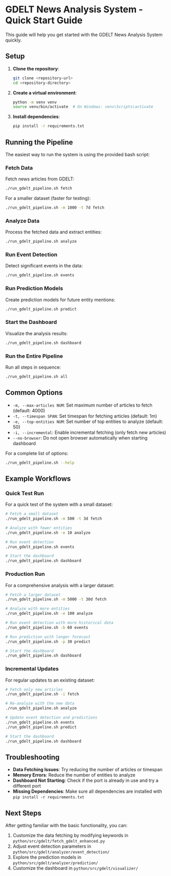 # GDELT News Analysis System - Quick Start Guide

This guide will help you get started with the GDELT News Analysis System quickly.

## Setup

1. **Clone the repository**:
   ```bash
   git clone <repository-url>
   cd <repository-directory>
   ```

2. **Create a virtual environment**:
   ```bash
   python -m venv venv
   source venv/bin/activate  # On Windows: venv\Scripts\activate
   ```

3. **Install dependencies**:
   ```bash
   pip install -r requirements.txt
   ```

## Running the Pipeline

The easiest way to run the system is using the provided bash script:

### Fetch Data

Fetch news articles from GDELT:

```bash
./run_gdelt_pipeline.sh fetch
```

For a smaller dataset (faster for testing):

```bash
./run_gdelt_pipeline.sh -m 1000 -t 7d fetch
```

### Analyze Data

Process the fetched data and extract entities:

```bash
./run_gdelt_pipeline.sh analyze
```

### Run Event Detection

Detect significant events in the data:

```bash
./run_gdelt_pipeline.sh events
```

### Run Prediction Models

Create prediction models for future entity mentions:

```bash
./run_gdelt_pipeline.sh predict
```

### Start the Dashboard

Visualize the analysis results:

```bash
./run_gdelt_pipeline.sh dashboard
```

### Run the Entire Pipeline

Run all steps in sequence:

```bash
./run_gdelt_pipeline.sh all
```

## Common Options

- `-m, --max-articles NUM`: Set maximum number of articles to fetch (default: 4000)
- `-t, --timespan SPAN`: Set timespan for fetching articles (default: 1m)
- `-e, --top-entities NUM`: Set number of top entities to analyze (default: 50)
- `-i, --incremental`: Enable incremental fetching (only fetch new articles)
- `--no-browser`: Do not open browser automatically when starting dashboard

For a complete list of options:

```bash
./run_gdelt_pipeline.sh --help
```

## Example Workflows

### Quick Test Run

For a quick test of the system with a small dataset:

```bash
# Fetch a small dataset
./run_gdelt_pipeline.sh -m 500 -t 3d fetch

# Analyze with fewer entities
./run_gdelt_pipeline.sh -e 10 analyze

# Run event detection
./run_gdelt_pipeline.sh events

# Start the dashboard
./run_gdelt_pipeline.sh dashboard
```

### Production Run

For a comprehensive analysis with a larger dataset:

```bash
# Fetch a larger dataset
./run_gdelt_pipeline.sh -m 5000 -t 30d fetch

# Analyze with more entities
./run_gdelt_pipeline.sh -e 100 analyze

# Run event detection with more historical data
./run_gdelt_pipeline.sh -b 60 events

# Run prediction with longer forecast
./run_gdelt_pipeline.sh -p 30 predict

# Start the dashboard
./run_gdelt_pipeline.sh dashboard
```

### Incremental Updates

For regular updates to an existing dataset:

```bash
# Fetch only new articles
./run_gdelt_pipeline.sh -i fetch

# Re-analyze with the new data
./run_gdelt_pipeline.sh analyze

# Update event detection and predictions
./run_gdelt_pipeline.sh events
./run_gdelt_pipeline.sh predict

# Start the dashboard
./run_gdelt_pipeline.sh dashboard
```

## Troubleshooting

- **Data Fetching Issues**: Try reducing the number of articles or timespan
- **Memory Errors**: Reduce the number of entities to analyze
- **Dashboard Not Starting**: Check if the port is already in use and try a different port
- **Missing Dependencies**: Make sure all dependencies are installed with `pip install -r requirements.txt`

## Next Steps

After getting familiar with the basic functionality, you can:

1. Customize the data fetching by modifying keywords in `python/src/gdelt/fetch_gdelt_enhanced.py`
2. Adjust event detection parameters in `python/src/gdelt/analyzer/event_detection/`
3. Explore the prediction models in `python/src/gdelt/analyzer/prediction/`
4. Customize the dashboard in `python/src/gdelt/visualizer/`
